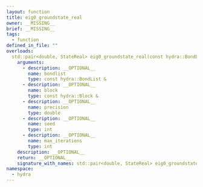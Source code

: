 ```yaml
---
layout: function
title: eig0_groundstate_real
owner: __MISSING__
brief: __MISSING__
tags:
  - function
defined_in_file: ""
overloads:
  std::pair<double, StateReal> eig0_groundstate_real(const hydra::BondList &, const hydra::Block &, double, int, int):
    arguments:
      - description: __OPTIONAL__
        name: bondlist
        type: const hydra::BondList &
      - description: __OPTIONAL__
        name: block
        type: const hydra::Block &
      - description: __OPTIONAL__
        name: precision
        type: double
      - description: __OPTIONAL__
        name: seed
        type: int
      - description: __OPTIONAL__
        name: max_iterations
        type: int
    description: __OPTIONAL__
    return: __OPTIONAL__
    signature_with_names: std::pair<double, StateReal> eig0_groundstate_real(const hydra::BondList & bondlist, const hydra::Block & block, double precision, int seed, int max_iterations)
namespace:
  - hydra
---
```


